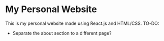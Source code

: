 # My Personal Website

This is my personal website made using React.js and HTML/CSS.
TO-DO:
- Separate the about section to a different page?
